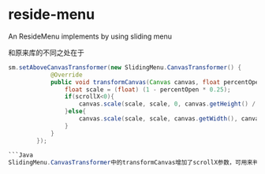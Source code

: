 # reside-menu
An ResideMenu implements by using sliding menu

和原来库的不同之处在于
```Java
sm.setAboveCanvasTransformer(new SlidingMenu.CanvasTransformer() {
            @Override
            public void transformCanvas(Canvas canvas, float percentOpen,float scrollX) {
                float scale = (float) (1 - percentOpen * 0.25);
                if(scrollX<0){
                    canvas.scale(scale, scale, 0, canvas.getHeight() / 2);
                }else{
                    canvas.scale(scale, scale, canvas.getWidth(), canvas.getHeight() / 2);
                }
            }
        });
        
```Java
SlidingMenu.CanvasTransformer中的transformCanvas增加了scrollX参数，可用来判断当前是右滑菜单还是左划菜单
